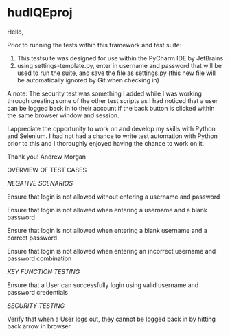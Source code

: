 # hudlQEproj

Hello, 

Prior to running the tests within this framework and test suite:

1. This testsuite was designed for use within the PyCharm IDE by JetBrains
2. using settings-template.py, enter in username and password that will be used to run the suite,
and save the file as settings.py (this new file will be automatically ignored by Git when checking in)



A note: The security test was something I added while I was working through creating some of the other test scripts as I had noticed that a
user can be logged back in to their account if the back button is clicked within the same browser window and session.

I appreciate the opportunity to work on and develop my skills with Python and Selenium.
I had not had a chance to write test automation with Python prior to this and I thoroughly enjoyed having the chance to work on it.

Thank you!
Andrew Morgan


OVERVIEW OF TEST CASES

*NEGATIVE SCENARIOS*

Ensure that login is not allowed without entering a username and password

Ensure that login is not allowed when entering a username and a blank password

Ensure that login is not allowed when entering a blank username and a correct password

Ensure that login is not allowed when entering an incorrect username and password combination


*KEY FUNCTION TESTING*

Ensure that a User can successfully login using valid username and password credentials

*SECURITY TESTING*

Verify that when a User logs out, they cannot be logged back in by hitting back arrow in browser


